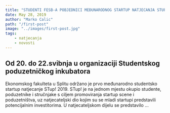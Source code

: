 ```yaml
---
title: "STUDENTI FESB-A POBJEDNICI MEĐUNARODNOG STARTUP NATJECANJA STUP!"
date: May 28, 2019
author: "Marko Calic"
path: "/first-post"
image: "../images/first-post.jpg"
tags:
    - natjecanja
    - novosti
---
```


## Od 20. do 22.svibnja u organizaciji Studentskog poduzetničkog inkubatora 
Ekonomskog fakulteta u Splitu održano je prvo međunarodno studentsko startup natjecanje STup! 2019. STup! je na jednom mjestu okupio studente, poduzetnike i stručnjake s ciljem promoviranja startup scene i poduzetništva, uz natjecateljski dio kojim su se mladi startupi predstavili potencijalnim investitorima. U  natjecateljskom dijelu se predstavilo …

